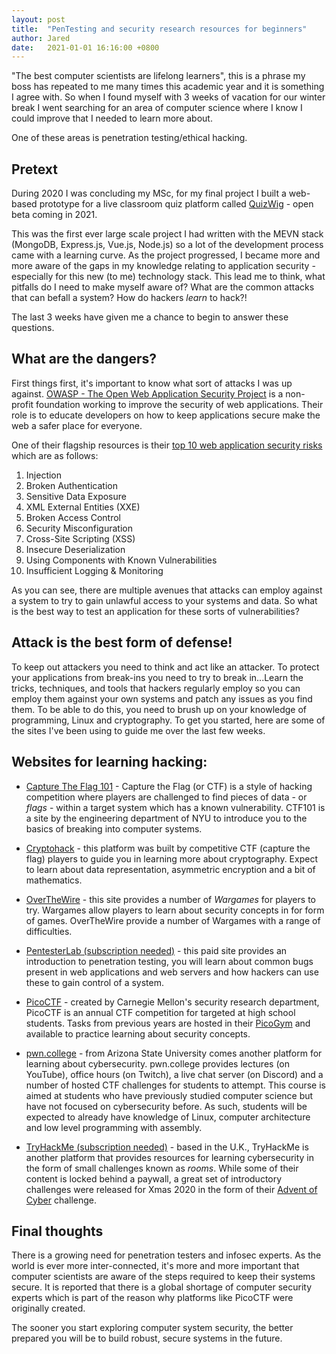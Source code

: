 ```yaml
---
layout: post
title:  "PenTesting and security research resources for beginners"
author: Jared
date:   2021-01-01 16:16:00 +0800
---
```


"The best computer scientists are lifelong learners", this is a phrase my boss has repeated to me many times this academic year and it is something I agree with. So when I found myself with 3 weeks of vacation for our winter break I went searching for an area of computer science where I know I could improve that I needed to learn more about.

One of these areas is penetration testing/ethical hacking. 

## Pretext

During 2020 I was concluding my MSc, for my final project I built a web-based prototype for a live classroom quiz platform called [QuizWig](https://www.quizwig.com) - open beta coming in 2021. 

This was the first ever large scale project I had written with the MEVN stack (MongoDB, Express.js, Vue.js, Node.js) so a lot of the development process came with a learning curve. As the project progressed, I became more and more aware of the gaps in my knowledge relating to application security - especially for this new (to me) technology stack. This lead me to think, what pitfalls do I need to make myself aware of? What are the common attacks that can befall a system? How do hackers _learn_ to hack?! 

The last 3 weeks have given me a chance to begin to answer these questions.

## What are the dangers?

First things first, it's important to know what sort of attacks I was up against. [OWASP - The Open Web Application Security Project](https://owasp.org/) is a non-profit foundation working to improve the security of web applications. Their role is to educate developers on how to keep applications secure make the web a safer place for everyone.

One of their flagship resources is their [top 10 web application security risks](https://owasp.org/www-project-top-ten/) which are as follows:
1. Injection
2. Broken Authentication
3. Sensitive Data Exposure
4. XML External Entities (XXE)
5. Broken Access Control
6. Security Misconfiguration
7. Cross-Site Scripting (XSS)
8. Insecure Deserialization
9. Using Components with Known Vulnerabilities
10. Insufficient Logging & Monitoring

As you can see, there are multiple avenues that attacks can employ against a system to try to gain unlawful access to your systems and data. So what is the best way to test an application for these sorts of vulnerabilities?

## Attack is the best form of defense!

To keep out attackers you need to think and act like an attacker. To protect your applications from break-ins you need to try to break in...Learn the tricks, techniques, and tools that hackers regularly employ so you can employ them against your own systems and patch any issues as you find them. To be able to do this, you need to brush up on your knowledge of programming, Linux and cryptography. To get you started, here are some of the sites I've been using to guide me over the last few weeks.

## Websites for learning hacking:
- [Capture The Flag 101](https://ctf101.org/) - Capture the Flag (or CTF) is a style of hacking competition where players are challenged to find pieces of data - or _flags_ - within a target system which has a known vulnerability. CTF101 is a site by the engineering department of NYU to introduce you to the basics of breaking into computer systems.

- [Cryptohack](https://cryptohack.org) - this platform was built by competitive CTF (capture the flag) players to guide you in learning more about cryptography. Expect to learn about data representation, asymmetric encryption and a bit of mathematics.

- [OverTheWire](https://overthewire.org/wargames/) - this site provides a number of _Wargames_ for players to try. Wargames allow players to learn about security concepts in for form of games. OverTheWire provide a number of Wargames with a range of difficulties.

- [PentesterLab (subscription needed)](https://pentesterlab.com/) - this paid site provides an introduction to penetration testing, you will learn about common bugs present in web applications and web servers and how hackers can use these to gain control of a system.

- [PicoCTF](https://picoctf.org/resources) - created by Carnegie Mellon's security research department, PicoCTF is an annual CTF competition for targeted at high school students. Tasks from previous years are hosted in their [PicoGym](https://play.picoctf.org/) and available to practice learning about security concepts.

- [pwn.college](https://pwn.college/) - from Arizona State University comes another platform for learning about cybersecurity. pwn.college provides lectures (on YouTube), office hours (on Twitch), a live chat server (on Discord) and a number of hosted CTF challenges for students to attempt. This course is aimed at students who have previously studied computer science but have not focused on cybersecurity before. As such, students will be expected to already have knowledge of Linux, computer architecture and low level programming with assembly.

- [TryHackMe (subscription needed)](https://tryhackme.com/) - based in the U.K., TryHackMe is another platform that provides resources for learning cybersecurity in the form of small challenges known as _rooms_. While some of their content is locked behind a paywall, a great set of introductory challenges were released for Xmas 2020 in the form of their [Advent of Cyber](https://tryhackme.com/room/adventofcyber2) challenge.

## Final thoughts
There is a growing need for penetration testers and infosec experts. As the world is ever more inter-connected, it's more and more important that computer scientists are aware of the steps required to keep their systems secure. It is reported that there is a global shortage of computer security experts which is part of the reason why platforms like PicoCTF were originally created. 

The sooner you start exploring computer system security, the better prepared you will be to build robust, secure systems in the future.
